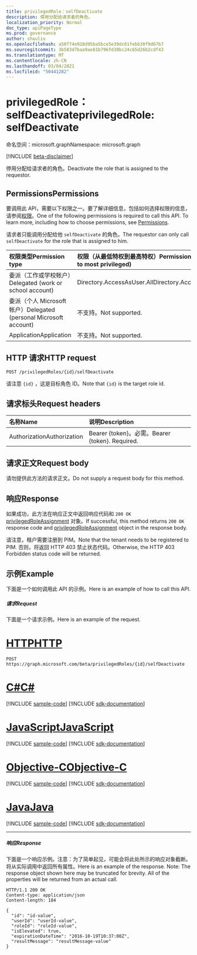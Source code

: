 ```yaml
---
title: privilegedRole：selfDeactivate
description: 停用分配给请求者的角色。
localization_priority: Normal
doc_type: apiPageType
ms.prod: governance
author: shauliu
ms.openlocfilehash: a50f74e928d95ba5bce5e39dc61febb30f9d67b7
ms.sourcegitcommit: 3b583d7baa9ae81b796fd30bc24c65d26b2cdf43
ms.translationtype: MT
ms.contentlocale: zh-CN
ms.lasthandoff: 03/04/2021
ms.locfileid: "50441282"
---
```

# <a name="privilegedrole-selfdeactivate"></a><span data-ttu-id="7a8b8-103">privilegedRole： selfDeactivate</span><span class="sxs-lookup"><span data-stu-id="7a8b8-103">privilegedRole: selfDeactivate</span></span>

<span data-ttu-id="7a8b8-104">命名空间：microsoft.graph</span><span class="sxs-lookup"><span data-stu-id="7a8b8-104">Namespace: microsoft.graph</span></span>

[!INCLUDE [beta-disclaimer](../../includes/beta-disclaimer.md)]

<span data-ttu-id="7a8b8-105">停用分配给请求者的角色。</span><span class="sxs-lookup"><span data-stu-id="7a8b8-105">Deactivate the role that is assigned to the requestor.</span></span>
## <a name="permissions"></a><span data-ttu-id="7a8b8-106">Permissions</span><span class="sxs-lookup"><span data-stu-id="7a8b8-106">Permissions</span></span>
<span data-ttu-id="7a8b8-p101">要调用此 API，需要以下权限之一。要了解详细信息，包括如何选择权限的信息，请参阅[权限](/graph/permissions-reference)。</span><span class="sxs-lookup"><span data-stu-id="7a8b8-p101">One of the following permissions is required to call this API. To learn more, including how to choose permissions, see [Permissions](/graph/permissions-reference).</span></span>

<span data-ttu-id="7a8b8-109">请求者只能调用分配给他 ```selfDeactivate``` 的角色。</span><span class="sxs-lookup"><span data-stu-id="7a8b8-109">The requestor can only call ```selfDeactivate``` for the role that is assigned to him.</span></span> 

|<span data-ttu-id="7a8b8-110">权限类型</span><span class="sxs-lookup"><span data-stu-id="7a8b8-110">Permission type</span></span>      | <span data-ttu-id="7a8b8-111">权限（从最低特权到最高特权）</span><span class="sxs-lookup"><span data-stu-id="7a8b8-111">Permissions (from least to most privileged)</span></span>              |
|:--------------------|:---------------------------------------------------------|
|<span data-ttu-id="7a8b8-112">委派（工作或学校帐户）</span><span class="sxs-lookup"><span data-stu-id="7a8b8-112">Delegated (work or school account)</span></span> | <span data-ttu-id="7a8b8-113">Directory.AccessAsUser.All</span><span class="sxs-lookup"><span data-stu-id="7a8b8-113">Directory.AccessAsUser.All</span></span>    |
|<span data-ttu-id="7a8b8-114">委派（个人 Microsoft 帐户）</span><span class="sxs-lookup"><span data-stu-id="7a8b8-114">Delegated (personal Microsoft account)</span></span> | <span data-ttu-id="7a8b8-115">不支持。</span><span class="sxs-lookup"><span data-stu-id="7a8b8-115">Not supported.</span></span>    |
|<span data-ttu-id="7a8b8-116">Application</span><span class="sxs-lookup"><span data-stu-id="7a8b8-116">Application</span></span> | <span data-ttu-id="7a8b8-117">不支持。</span><span class="sxs-lookup"><span data-stu-id="7a8b8-117">Not supported.</span></span> |

## <a name="http-request"></a><span data-ttu-id="7a8b8-118">HTTP 请求</span><span class="sxs-lookup"><span data-stu-id="7a8b8-118">HTTP request</span></span>
<!-- { "blockType": "ignored" } -->
```http
POST /privilegedRoles/{id}/selfDeactivate
```

<span data-ttu-id="7a8b8-119">请注意 ``{id}`` ，这是目标角色 ID。</span><span class="sxs-lookup"><span data-stu-id="7a8b8-119">Note that ``{id}`` is the target role id.</span></span>
## <a name="request-headers"></a><span data-ttu-id="7a8b8-120">请求标头</span><span class="sxs-lookup"><span data-stu-id="7a8b8-120">Request headers</span></span>
| <span data-ttu-id="7a8b8-121">名称</span><span class="sxs-lookup"><span data-stu-id="7a8b8-121">Name</span></span>       | <span data-ttu-id="7a8b8-122">说明</span><span class="sxs-lookup"><span data-stu-id="7a8b8-122">Description</span></span>|
|:---------------|:----------|
| <span data-ttu-id="7a8b8-123">Authorization</span><span class="sxs-lookup"><span data-stu-id="7a8b8-123">Authorization</span></span>  | <span data-ttu-id="7a8b8-p102">Bearer {token}。必需。</span><span class="sxs-lookup"><span data-stu-id="7a8b8-p102">Bearer {token}. Required.</span></span> |

## <a name="request-body"></a><span data-ttu-id="7a8b8-126">请求正文</span><span class="sxs-lookup"><span data-stu-id="7a8b8-126">Request body</span></span>
<span data-ttu-id="7a8b8-127">请勿提供此方法的请求正文。</span><span class="sxs-lookup"><span data-stu-id="7a8b8-127">Do not supply a request body for this method.</span></span>

## <a name="response"></a><span data-ttu-id="7a8b8-128">响应</span><span class="sxs-lookup"><span data-stu-id="7a8b8-128">Response</span></span>

<span data-ttu-id="7a8b8-129">如果成功，此方法在响应正文中返回响应代码和 `200 OK` [privilegedRoleAssignment](../resources/privilegedroleassignment.md) 对象。</span><span class="sxs-lookup"><span data-stu-id="7a8b8-129">If successful, this method returns `200 OK` response code and [privilegedRoleAssignment](../resources/privilegedroleassignment.md) object in the response body.</span></span>

<span data-ttu-id="7a8b8-130">请注意，租户需要注册到 PIM。</span><span class="sxs-lookup"><span data-stu-id="7a8b8-130">Note that the tenant needs to be registered to PIM.</span></span> <span data-ttu-id="7a8b8-131">否则，将返回 HTTP 403 禁止状态代码。</span><span class="sxs-lookup"><span data-stu-id="7a8b8-131">Otherwise, the HTTP 403 Forbidden status code will be returned.</span></span>
## <a name="example"></a><span data-ttu-id="7a8b8-132">示例</span><span class="sxs-lookup"><span data-stu-id="7a8b8-132">Example</span></span>
<span data-ttu-id="7a8b8-133">下面是一个如何调用此 API 的示例。</span><span class="sxs-lookup"><span data-stu-id="7a8b8-133">Here is an example of how to call this API.</span></span>
##### <a name="request"></a><span data-ttu-id="7a8b8-134">请求</span><span class="sxs-lookup"><span data-stu-id="7a8b8-134">Request</span></span>
<span data-ttu-id="7a8b8-135">下面是一个请求示例。</span><span class="sxs-lookup"><span data-stu-id="7a8b8-135">Here is an example of the request.</span></span>

# <a name="http"></a>[<span data-ttu-id="7a8b8-136">HTTP</span><span class="sxs-lookup"><span data-stu-id="7a8b8-136">HTTP</span></span>](#tab/http)
<!-- {
  "blockType": "request",
  "name": "privilegedrole_selfdeactivate"
}-->
```http
POST https://graph.microsoft.com/beta/privilegedRoles/{id}/selfDeactivate
```
# <a name="c"></a>[<span data-ttu-id="7a8b8-137">C#</span><span class="sxs-lookup"><span data-stu-id="7a8b8-137">C#</span></span>](#tab/csharp)
[!INCLUDE [sample-code](../includes/snippets/csharp/privilegedrole-selfdeactivate-csharp-snippets.md)]
[!INCLUDE [sdk-documentation](../includes/snippets/snippets-sdk-documentation-link.md)]

# <a name="javascript"></a>[<span data-ttu-id="7a8b8-138">JavaScript</span><span class="sxs-lookup"><span data-stu-id="7a8b8-138">JavaScript</span></span>](#tab/javascript)
[!INCLUDE [sample-code](../includes/snippets/javascript/privilegedrole-selfdeactivate-javascript-snippets.md)]
[!INCLUDE [sdk-documentation](../includes/snippets/snippets-sdk-documentation-link.md)]

# <a name="objective-c"></a>[<span data-ttu-id="7a8b8-139">Objective-C</span><span class="sxs-lookup"><span data-stu-id="7a8b8-139">Objective-C</span></span>](#tab/objc)
[!INCLUDE [sample-code](../includes/snippets/objc/privilegedrole-selfdeactivate-objc-snippets.md)]
[!INCLUDE [sdk-documentation](../includes/snippets/snippets-sdk-documentation-link.md)]

# <a name="java"></a>[<span data-ttu-id="7a8b8-140">Java</span><span class="sxs-lookup"><span data-stu-id="7a8b8-140">Java</span></span>](#tab/java)
[!INCLUDE [sample-code](../includes/snippets/java/privilegedrole-selfdeactivate-java-snippets.md)]
[!INCLUDE [sdk-documentation](../includes/snippets/snippets-sdk-documentation-link.md)]

---


##### <a name="response"></a><span data-ttu-id="7a8b8-141">响应</span><span class="sxs-lookup"><span data-stu-id="7a8b8-141">Response</span></span>
<span data-ttu-id="7a8b8-p104">下面是一个响应示例。注意：为了简单起见，可能会将此处所示的响应对象截断。将从实际调用中返回所有属性。</span><span class="sxs-lookup"><span data-stu-id="7a8b8-p104">Here is an example of the response. Note: The response object shown here may be truncated for brevity. All of the properties will be returned from an actual call.</span></span>
<!-- {
  "blockType": "response",
  "truncated": true,
  "@odata.type": "microsoft.graph.privilegedRoleAssignment"
} -->
```http
HTTP/1.1 200 OK
Content-type: application/json
Content-length: 184

{
  "id": "id-value",
  "userId": "userId-value",
  "roleId": "roleId-value",
  "isElevated": true,
  "expirationDateTime": "2016-10-19T10:37:00Z",
  "resultMessage": "resultMessage-value"
}
```

<!-- uuid: 8fcb5dbc-d5aa-4681-8e31-b001d5168d79
2015-10-25 14:57:30 UTC -->
<!--
{
  "type": "#page.annotation",
  "description": "privilegedRole: selfDeactivate",
  "keywords": "",
  "section": "documentation",
  "tocPath": "",
  "suppressions": [
  ]
}
-->


